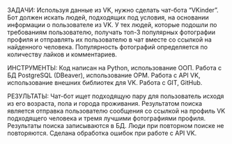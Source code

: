 
ЗАДАЧИ: Используя данные из VK, нужно сделать чат-бота “VKinder”. Бот должен искать людей, подходящих под условия, на основании информации о пользователе из VK. У тех людей, которые подошли по требованиям пользователю, получать топ-3 популярных фотографии профиля и отправлять их пользователю в чат вместе со ссылкой на найденного человека. Популярность фотографий определяется по количеству лайков и комментариев.

ИНСТРУМЕНТЫ: Код написан на Python, использование ООП. Работа с БД PostgreSQL (DBeaver), использование ОРМ. Работа с API VK, использование внешних библиотек для VK. Работа с GIT, GitHub.

РЕЗУЛЬТАТЫ: 
Чат-бот ищет подходящую пару для пользователь исходя из его возраста, пола и города проживания.
 Результатом поиска является отправка пользователю сообщения со ссылкой на профиль VK подходящего человека и тремя лучшими фотографиями профиля. 
Результаты поиска записываются в БД.
Люди при повторном поиске не повторяются.
Сделана обработка ошибок при работе с API VK.

 



